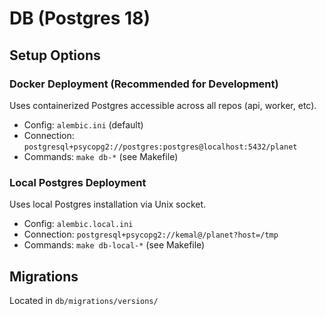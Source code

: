 # DB (Postgres 18)

## Setup Options

### Docker Deployment (Recommended for Development)
Uses containerized Postgres accessible across all repos (api, worker, etc).
- Config: `alembic.ini` (default)
- Connection: `postgresql+psycopg2://postgres:postgres@localhost:5432/planet`
- Commands: `make db-*` (see Makefile)

### Local Postgres Deployment
Uses local Postgres installation via Unix socket.
- Config: `alembic.local.ini`
- Connection: `postgresql+psycopg2://kemal@/planet?host=/tmp`
- Commands: `make db-local-*` (see Makefile)

## Migrations
Located in `db/migrations/versions/`

